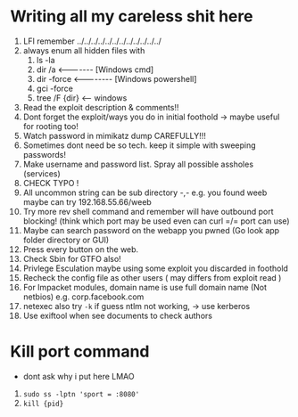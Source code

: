 # Writing all my careless shit here
1. LFI remember ../../../../../../../../../../../../ 
2. always enum all hidden files with 
   1. ls -la 
   2. dir /a <------- [Windows cmd]
   3. dir -force <-------- [Windows powershell]
   4. gci -force
   5. tree /F {dir} <-- windows
3. Read the exploit description & comments!!
4. Dont forget the exploit/ways you do in initial foothold -> maybe useful for rooting too!
5. Watch password in mimikatz dump CAREFULLY!!! 
6. Sometimes dont need be so tech. keep it simple with sweeping passwords!
7. Make username and password list. Spray all possible assholes (services)
8. CHECK TYPO !
9.  All uncommon string can be sub directory -,- e.g. you found weeb maybe can try 192.168.55.66/weeb  
10. Try more rev shell command and remember will have outbound port blocking! (think which port may be used even can curl =/= port can use)
11. Maybe can search password on the webapp you pwned (Go look app folder directory or GUI)
12. Press every button on the web.
13. Check Sbin for GTFO also!
14. Privlege Esculation maybe using some exploit you discarded in foothold
15. Recheck the config file as other users ( may differs from exploit read )
16. For Impacket modules, domain name is use full domain name (Not netbios) e.g. corp.facebook.com 
17. netexec also try ``` -k ``` if guess ntlm not working, -> use kerberos
18. Use exiftool when see documents to check authors

# Kill port command
- dont ask why i put here LMAO
1. ```sudo ss -lptn 'sport = :8080'```
2. ``` kill {pid} ```